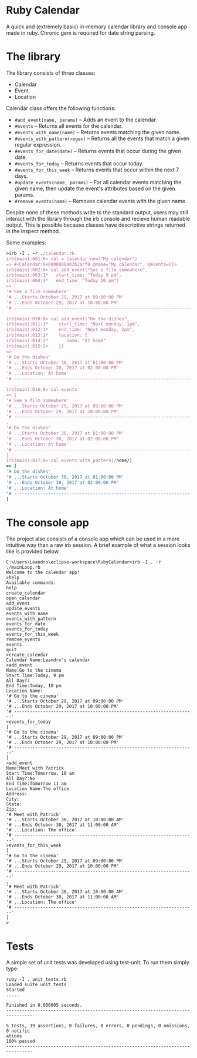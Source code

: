 # Ruby Calendar

A quick and (extremely basic) in-memory calendar library and console app made in ruby. Chronic gem is required for date string parsing.

# The library

The library consists of three classes:
- Calendar
- Event
- Location

Calendar class offers the following functions:

- `#add_event(name, params)` – Adds an event to the calendar. 
- `#events` – Returns all events for the calendar.
- `#events_with_name(name)` – Returns events matching the given name.
- `#events_with_pattern(regex)` – Returns all the events that match a given regular expression.
- `#events_for_date(date)` – Returns events that occur during the given date.
- `#events_for_today` – Returns events that occur today.
- `#events_for_this_week` – Returns events that occur within the next 7 days.
- `#update_events(name, params)` – For all calendar events matching the given name, then update the event's attributes based on the given params.
- `#remove_events(name)` – Removes calendar events with the given name.

Despite none of these methods write to the standard output, users may still interact with the library through the irb console and recieve human readable output. 
This is possible because classes have descriptive strings returned in the inspect method.

Some examples:
```ruby
>irb -I . -r ./calendar.rb
irb(main):001:0> cal = Calendar.new("My calendar")
=> #<Calendar:0x0000000002b2acf8 @name="My calendar", @events=[]>
irb(main):002:0> cal.add_event("See a film somewhere",
irb(main):003:1*   start_time: "Today 9 pm",
irb(main):004:1*   end_time: "Today 10 pm")
=>
'# See a film somewhere'
'# ...Starts October 29, 2017 at 09:00:00 PM'
'# ...Ends October 29, 2017 at 10:00:00 PM'
'# ---------------------------------------------------------------------'

irb(main):010:0> cal.add_event("Do the dishes",
irb(main):011:1*    start_time: "Next monday, 1pm",
irb(main):012:1*    end_time: "Next monday, 2pm",
irb(main):013:1*    location: {
irb(main):014:2*       name: "At home"
irb(main):015:2>    })
=>
'# Do the dishes'
'# ...Starts October 30, 2017 at 01:00:00 PM'
'# ...Ends October 30, 2017 at 02:00:00 PM'
'# ...Location: At home'
'# ---------------------------------------------------------------------'

irb(main):016:0> cal.events
=> [
'# See a film somewhere'
'# ...Starts October 29, 2017 at 09:00:00 PM'
'# ...Ends October 29, 2017 at 10:00:00 PM'
'# ---------------------------------------------------------------------'
,
'# Do the dishes'
'# ...Starts October 30, 2017 at 01:00:00 PM'
'# ...Ends October 30, 2017 at 02:00:00 PM'
'# ...Location: At home'
'# ---------------------------------------------------------------------'
]
irb(main):017:0> cal.events_with_pattern(/home/)
=> [
'# Do the dishes'
'# ...Starts October 30, 2017 at 01:00:00 PM'
'# ...Ends October 30, 2017 at 02:00:00 PM'
'# ...Location: At home'
'# ---------------------------------------------------------------------'
]
```
  
# The console app

The project also consists of a console app which can be used in a more intuitive way than a raw irb session. A brief example of what a session looks like is provided below.

```
C:\Users\Leandro\eclipse-workspace\RubyCalendar>irb -I . -r ./mainLoop.rb
Welcome to the calendar app!
>help
Available commands:
help
create_calendar
open_calendar
add_event
update_events
events_with_name
events_with_pattern
events_for_date
events_for_today
events_for_this_week
remove_events
events
quit
>create_calendar
Calendar Name:Leandro's calendar
>add_event
Name:Go to the cinema
Start Time:Today, 9 pm
All Day?:
End Time:Today, 10 pm
Location Name:
'# Go to the cinema'
'# ...Starts October 29, 2017 at 09:00:00 PM'
'# ...Ends October 29, 2017 at 10:00:00 PM'
'# ---------------------------------------------------------------------'
>events_for_today
[
'# Go to the cinema'
'# ...Starts October 29, 2017 at 09:00:00 PM'
'# ...Ends October 29, 2017 at 10:00:00 PM'
'# ---------------------------------------------------------------------'
]
>add_event
Name:Meet with Patrick
Start Time:Tomorrow, 10 am
All Day?:No
End Time:Tomorrow 11 am
Location Name:The office
Address:
City:
State:
Zip:
'# Meet with Patrick'
'# ...Starts October 30, 2017 at 10:00:00 AM'
'# ...Ends October 30, 2017 at 11:00:00 AM'
'# ...Location: The office'
'# ---------------------------------------------------------------------'
>events_for_this_week
[
'# Go to the cinema'
'# ...Starts October 29, 2017 at 09:00:00 PM'
'# ...Ends October 29, 2017 at 10:00:00 PM'
'# ---------------------------------------------------------------------'
,
'# Meet with Patrick'
'# ...Starts October 30, 2017 at 10:00:00 AM'
'# ...Ends October 30, 2017 at 11:00:00 AM'
'# ...Location: The office'
'# ---------------------------------------------------------------------'
]
>
```

# Tests

A simple set of unit tests was developed using test-unit. To run them simply type:

```
ruby -I . unit_tests.rb
Loaded suite unit_tests
Started
.....

Finished in 0.006005 seconds.
--------------------------------------------------------------------------------

5 tests, 39 assertions, 0 failures, 0 errors, 0 pendings, 0 omissions, 0 notific
ations
100% passed
--------------------------------------------------------------------------------
```
